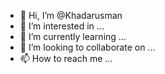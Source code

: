 - 👋 Hi, I’m @Khadarusman
- 👀 I’m interested in ...
- 🌱 I’m currently learning ...
- 💞️ I’m looking to collaborate on ...
- 📫 How to reach me ...

<!---
Khadarusman/Khadarusman is a ✨ special ✨ repository because its `README.md` (this file) appears on your GitHub profile.
You can click the Preview link to take a look at your changes.
--->

